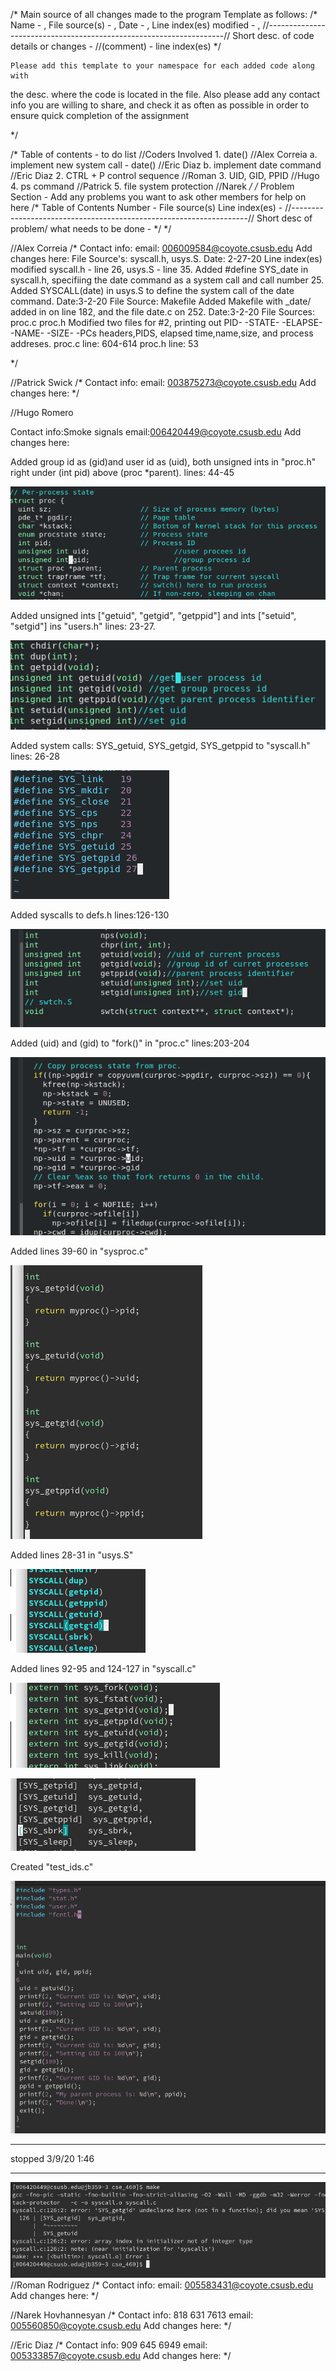 /*
    Main source of all changes made to the program
  Template as follows:
    /*
      Name - ,
      File source(s) - ,
      Date - ,
      Line index(es) modified - ,
      //-------------------------------------------------------------------//
      Short desc. of code details or changes - 
      //(comment) - line index(es)
    */
    
    Please add this template to your namespace for each added code along with 
   the desc. where the code is located in the file.
    Also please add any contact info you are willing to share, and check it
   as often as possible in order to ensure quick completion of the assignment
   
*/

/*
    Table of contents - to do list                  //Coders Involved
    1. date()                                       //Alex Correia
        a. implement new system call - date()       //Eric Diaz
        b. implement date command                   //Eric Diaz
    2. CTRL + P control sequence                    //Roman
    3. UID, GID, PPID                               //Hugo
    4. ps command                                   //Patrick
    5. file system protection                       //Narek
*/
/*
    Problem Section - Add any problems you want to ask other members
                      for help on here
    /*
        Table of Contents Number -
        File source(s) 
        Line index(es) -
        //-------------------------------------------------------------------//
        Short desc of problem/ what needs to be done -
    */
*/

//Alex Correia
/*
  Contact info:
  email: 006009584@coyote.csusb.edu
  Add changes here:
  File Source's: syscall.h, usys.S.
  Date: 2-27-20
  Line index(es) modified syscall.h - line 26, usys.S - line 35.
  Added #define SYS_date in syscall.h, specifiing the date command as a system call and call number 25.
  Added SYSCALL(date) in usys.S to define the system call of the date command.
  Date:3-2-20
  File Source: Makefile
  Added Makefile with _date/ added in on line 182, and the file date.c on 252.
  Date:3-2-20
  File Sources: proc.c proc.h
  Modified two files for #2, printing out PID- -STATE- -ELAPSE- -NAME- -SIZE- -PCs headers,PIDS, elapsed time,name,size, and process addreses. 
  proc.c
  line: 604-614
  proc.h
  line: 53
  
  
*/

//Patrick Swick
/*
  Contact info:
  email: 003875273@coyote.csusb.edu
  Add changes here:
*/

//Hugo Romero

  Contact info:Smoke signals
  email:006420449@coyote.csusb.edu
  Add changes here:
    
   Added group id as (gid)and user id as (uid), both unsigned ints in "proc.h" right under (int pid) above (proc *parent).
   lines: 44-45
    
   ![proc.h](https://github.com/CorreianAngel/homework_2/blob/master/images/proc.h_changes.png)
    
   Added unsigned ints ["getuid", "getgid", "getppid"] and ints ["setuid", "setgid"] ins "users.h" lines: 23-27.
   
   ![users.h](https://github.com/CorreianAngel/homework_2/blob/master/images/users.h_changes.png)
   
   Added system calls: SYS_getuid, SYS_getgid, SYS_getppid to "syscall.h" lines: 26-28
   
   
   
   ![syscall.h](https://github.com/CorreianAngel/homework_2/blob/master/images/syscall_h.png)


   Added syscalls to defs.h lines:126-130
   
   
   ![defs.h](https://github.com/CorreianAngel/homework_2/blob/master/images/defs_h.png)
   
   
   Added (uid) and (gid) to "fork()" in "proc.c" lines:203-204
   
   
   ![fork_proc.c](https://github.com/CorreianAngel/homework_2/blob/master/images/fork_proc_c.png)


   Added lines 39-60 in "sysproc.c"
    
    
    
   ![sysproc](https://github.com/CorreianAngel/homework_2/blob/master/images/sysproc_c.png)


   Added lines 28-31 in "usys.S"
   
   
   ![usys_S](https://github.com/CorreianAngel/homework_2/blob/master/images/usys_S.png)
   
   
   
   
   
   
   Added lines 92-95 and 124-127 in "syscall.c"
   
   
   
   ![syscall_c](https://github.com/CorreianAngel/homework_2/blob/master/images/syscall_c.png)
   
   
   ![syscall2](https://github.com/CorreianAngel/homework_2/blob/master/images/syscall2.png)
   
   
   
   Created "test_ids.c"
   
   
   ![test_ids](https://github.com/CorreianAngel/homework_2/blob/master/images/test_ids.png)
   
   
   ***
   stopped 3/9/20 1:46
   ***
   ![error](https://github.com/CorreianAngel/homework_2/blob/master/images/Screenshot%20from%202020-03-09%2013-45-29.png)
//Roman Rodriguez
/*
  Contact info:
  email: 005583431@coyote.csusb.edu
  Add changes here:
*/

//Narek Hovhannesyan
/*
  Contact info: 818 631 7613
  email: 005560850@coyote.csusb.edu
  Add changes here:
*/

//Eric Diaz
/*
  Contact info: 909 645 6949
  email: 005333857@coyote.csusb.edu
  Add changes here:
*/
